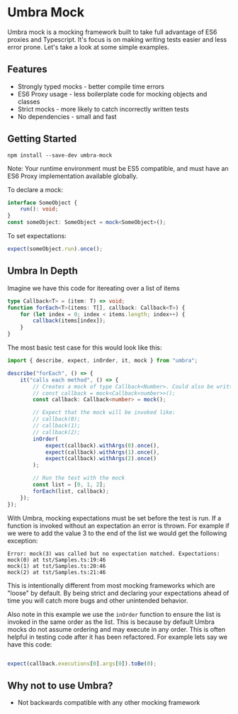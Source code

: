 # Umbra Mock
Umbra mock is a mocking framework built to take full advantage of ES6 proxies and Typescript. It's focus is on making writing tests easier and less error prone. Let's take a look at some simple examples.

## Features
* Strongly typed mocks - better compile time errors
* ES6 Proxy usage - less boilerplate code for mocking objects and classes
* Strict mocks - more likely to catch incorrectly written tests
* No dependencies - small and fast

## Getting Started
```
npm install --save-dev umbra-mock
```

Note: Your runtime environment must be ES5 compatible, and must have an ES6 Proxy implementation available globally.

To declare a mock:
```typescript
interface SomeObject {
    run(): void;
}
const someObject: SomeObject = mock<SomeObject>();
```

To set expectations:
```typescript
expect(someObject.run).once();
```

## Umbra In Depth

Imagine we have this code for itereating over a list of items
```typescript
type Callback<T> = (item: T) => void;
function forEach<T>(items: T[], callback: Callback<T>) {
    for (let index = 0; index < items.length; index++) {
        callback(items[index]);
    }
}
```
The most basic test case for this would look like this:
```typescript
import { describe, expect, inOrder, it, mock } from "umbra";

describe("forEach", () => {
    it("calls each method", () => {
        // Creates a mock of type Callback<Number>. Could also be written as:
        // const callback = mock<Callback<number>>();
        const callback: Callback<number> = mock();

        // Expect that the mock will be invoked like:
        // callback(0);
        // callback(1);
        // callback(2);
        inOrder(
            expect(callback).withArgs(0).once(),
            expect(callback).withArgs(1).once(),
            expect(callback).withArgs(2).once()
        );

        // Run the test with the mock
        const list = [0, 1, 2];
        forEach(list, callback);
    });
});
```

With Umbra, mocking expectations must be set before the test is run. If a function is invoked without an expectation an error is thrown. For example if we were to add the value 3 to the end of the list we would get the following exception:

```
Error: mock(3) was called but no expectation matched. Expectations:
mock(0) at tst/Samples.ts:19:46
mock(1) at tst/Samples.ts:20:46
mock(2) at tst/Samples.ts:21:46
```

This is intentionally different from most mocking frameworks which are "loose" by default. By being strict and declaring your expectations ahead of time you will catch more bugs and other unintended behavior.

Also note in this example we use the `inOrder` function to ensure the list is invoked in the same order as the list. This is because by default Umbra mocks do not assume ordering and may execute in any order. This is often helpful in testing code after it has been refactored. For example lets say we have this code:

```typescript

```


```typescript
expect(callback.executions[0].args[0]).toBe(0);
```


## Why not to use Umbra?
* Not backwards compatible with any other mocking framework


